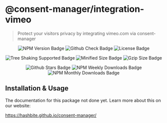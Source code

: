 # @consent-manager/integration-vimeo

> Protect your visitors privacy by integrating vimeo.com via consent-manager

<center>

![NPM Version Badge](https://badgen.net/npm/v/@consent-manager/integration-vimeo)
![Github Check Badge](https://badgen.net/github/checks/hashbite/consent-manager/main)
![License Badge](https://badgen.net/npm/license/@consent-manager/integration-vimeo)

![Tree Shaking Supported Badge](https://badgen.net/bundlephobia/tree-shaking/@consent-manager/integration-vimeo)
![Minified Size Badge](https://badgen.net/bundlephobia/min/@consent-manager/integration-vimeo)
![Gzip Size Badge](https://badgen.net/bundlephobia/minzip/@consent-manager/integration-vimeo)

![Github Stars Badge](https://badgen.net/github/stars/hashbite/consent-manager)
![NPM Weekly Downloads Badge](https://badgen.net/npm/dw/@consent-manager/integration-vimeo)
![NPM Monthly Downloads Badge](https://badgen.net/npm/dm/@consent-manager/integration-vimeo)

</center>

## Installation & Usage

The documentation for this package not done yet. Learn more about this on our website:

https://hashbite.github.io/consent-manager/
